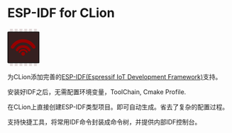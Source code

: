 # ESP-IDF for CLion

<div width="100%" style="overflow-x: auto;"> 
    <svg
        width="19.13324mm"
        height="22.246479mm"
        viewBox="0 0 19.13324 22.246479"
        version="1.1"
        id="svg1"
        inkscape:version="1.3.2 (091e20e, 2023-11-25, custom)"
        sodipodi:docname="idf.svg"
        inkscape:export-filename="idf.svg"
        inkscape:export-xdpi="96"
        inkscape:export-ydpi="96"
        xmlns:inkscape="http://www.inkscape.org/namespaces/inkscape"
        xmlns:sodipodi="http://sodipodi.sourceforge.net/DTD/sodipodi-0.dtd"
        xmlns="http://www.w3.org/2000/svg"
        xmlns:svg="http://www.w3.org/2000/svg">
  <sodipodi:namedview
          id="namedview1"
          pagecolor="#ffffff"
          bordercolor="#000000"
          borderopacity="0.25"
          inkscape:showpageshadow="2"
          inkscape:pageopacity="0.0"
          inkscape:pagecheckerboard="0"
          inkscape:deskcolor="#d1d1d1"
          inkscape:document-units="mm"
          inkscape:zoom="2.7830247"
          inkscape:cx="7.3660863"
          inkscape:cy="-16.70844"
          inkscape:window-width="1920"
          inkscape:window-height="991"
          inkscape:window-x="-9"
          inkscape:window-y="-9"
          inkscape:window-maximized="1"
          inkscape:current-layer="svg1" />
  <defs
          id="defs1" />
  <g
          inkscape:groupmode="layer"
          id="layer2"
          inkscape:label="图层 2"
          transform="translate(-131.32775,-82.711273)" />
  <rect
          style="fill:#e2dada;fill-opacity:1;fill-rule:evenodd;stroke:none;stroke-width:0.76;stroke-linecap:round;stroke-linejoin:round;stroke-dasharray:none;stroke-opacity:1;paint-order:markers stroke fill"
          id="rect90"
          width="1.7112676"
          height="1.9014084"
          x="1.4856366"
          y="0" />
  <rect
          style="fill:#e2dada;fill-opacity:1;fill-rule:evenodd;stroke:none;stroke-width:0.76;stroke-linecap:round;stroke-linejoin:round;stroke-dasharray:none;stroke-opacity:1;paint-order:markers stroke fill"
          id="rect92"
          width="1.7112676"
          height="1.9014084"
          x="4.3377485"
          y="0" />
  <rect
          style="fill:#e2dada;fill-opacity:1;fill-rule:evenodd;stroke:none;stroke-width:0.76;stroke-linecap:round;stroke-linejoin:round;stroke-dasharray:none;stroke-opacity:1;paint-order:markers stroke fill"
          id="rect94"
          width="1.7112676"
          height="1.9014084"
          x="7.1898603"
          y="0" />
  <rect
          style="fill:#e2dada;fill-opacity:1;fill-rule:evenodd;stroke:none;stroke-width:0.76;stroke-linecap:round;stroke-linejoin:round;stroke-dasharray:none;stroke-opacity:1;paint-order:markers stroke fill"
          id="rect104"
          width="1.7112676"
          height="1.9014084"
          x="10.041972"
          y="0" />
  <rect
          style="fill:#e2dada;fill-opacity:1;fill-rule:evenodd;stroke:none;stroke-width:0.76;stroke-linecap:round;stroke-linejoin:round;stroke-dasharray:none;stroke-opacity:1;paint-order:markers stroke fill"
          id="rect117"
          width="1.7112676"
          height="1.9014084"
          x="12.894084"
          y="0" />
  <rect
          style="fill:#e2dada;fill-opacity:1;fill-rule:evenodd;stroke:none;stroke-width:0.76;stroke-linecap:round;stroke-linejoin:round;stroke-dasharray:none;stroke-opacity:1;paint-order:markers stroke fill"
          id="rect127"
          width="1.7112676"
          height="1.9014084"
          x="15.841273"
          y="0" />
  <rect
          style="fill:#e2dada;fill-opacity:1;fill-rule:evenodd;stroke:none;stroke-width:0.76;stroke-linecap:round;stroke-linejoin:round;stroke-dasharray:none;stroke-opacity:1;paint-order:markers stroke fill"
          id="rect128"
          width="1.7112676"
          height="1.9014084"
          x="1.4856366"
          y="20.34507" />
  <rect
          style="fill:#e2dada;fill-opacity:1;fill-rule:evenodd;stroke:none;stroke-width:0.76;stroke-linecap:round;stroke-linejoin:round;stroke-dasharray:none;stroke-opacity:1;paint-order:markers stroke fill"
          id="rect129"
          width="1.7112676"
          height="1.9014084"
          x="4.3377485"
          y="20.34507" />
  <rect
          style="fill:#e2dada;fill-opacity:1;fill-rule:evenodd;stroke:none;stroke-width:0.76;stroke-linecap:round;stroke-linejoin:round;stroke-dasharray:none;stroke-opacity:1;paint-order:markers stroke fill"
          id="rect130"
          width="1.7112676"
          height="1.9014084"
          x="7.1898603"
          y="20.34507" />
  <rect
          style="fill:#e2dada;fill-opacity:1;fill-rule:evenodd;stroke:none;stroke-width:0.76;stroke-linecap:round;stroke-linejoin:round;stroke-dasharray:none;stroke-opacity:1;paint-order:markers stroke fill"
          id="rect131"
          width="1.7112676"
          height="1.9014084"
          x="10.041972"
          y="20.34507" />
  <rect
          style="fill:#e2dada;fill-opacity:1;fill-rule:evenodd;stroke:none;stroke-width:0.76;stroke-linecap:round;stroke-linejoin:round;stroke-dasharray:none;stroke-opacity:1;paint-order:markers stroke fill"
          id="rect132"
          width="1.7112676"
          height="1.9014084"
          x="12.894084"
          y="20.34507" />
  <rect
          style="fill:#e2dada;fill-opacity:1;fill-rule:evenodd;stroke:none;stroke-width:0.76;stroke-linecap:round;stroke-linejoin:round;stroke-dasharray:none;stroke-opacity:1;paint-order:markers stroke fill"
          id="rect133"
          width="1.7112676"
          height="1.9014084"
          x="15.841273"
          y="20.34507" />
  <rect
          style="display:inline;mix-blend-mode:darken;fill:#352020;fill-opacity:1;fill-rule:evenodd;stroke:#211c1c;stroke-width:1.26;stroke-linecap:round;stroke-linejoin:round;stroke-dasharray:none;stroke-opacity:1;paint-order:markers stroke fill"
          id="rect76"
          width="17.87324"
          height="17.683098"
          x="0.63"
          y="2.2816772" />
  <g
          inkscape:label="图层 1"
          inkscape:groupmode="layer"
          id="layer1"
          style="display:inline"
          transform="translate(-131.32775,-82.711273)">
    <path
            style="font-variation-settings:normal;opacity:1;fill:none;fill-opacity:1;fill-rule:evenodd;stroke:#960000;stroke-width:1.965;stroke-linecap:round;stroke-linejoin:bevel;stroke-miterlimit:4;stroke-dasharray:none;stroke-dashoffset:0;stroke-opacity:1;paint-order:normal;stop-color:#000000;stop-opacity:1"
            id="path71"
            sodipodi:type="arc"
            sodipodi:cx="140.70422"
            sodipodi:cy="-97.260193"
            sodipodi:rx="7.3679576"
            sodipodi:ry="7.3679576"
            sodipodi:start="0.52359878"
            sodipodi:end="2.6179939"
            sodipodi:arc-type="arc"
            d="m 147.08506,-93.576214 a 7.3679576,7.3679576 0 0 1 -6.38084,3.683979 7.3679576,7.3679576 0 0 1 -6.38083,-3.683979"
            sodipodi:open="true"
            transform="scale(1,-1)" />
    <path
            style="font-variation-settings:normal;opacity:1;vector-effect:none;fill:none;fill-opacity:1;fill-rule:evenodd;stroke:#960000;stroke-width:1.56788;stroke-linecap:round;stroke-linejoin:bevel;stroke-miterlimit:4;stroke-dasharray:none;stroke-dashoffset:0;stroke-opacity:1;-inkscape-stroke:none;paint-order:normal;stop-color:#000000;stop-opacity:1"
            id="path72"
            sodipodi:type="arc"
            sodipodi:cx="140.70422"
            sodipodi:cy="-97.464928"
            sodipodi:rx="4.1779585"
            sodipodi:ry="4.1779585"
            sodipodi:start="0.52359878"
            sodipodi:end="2.6179939"
            sodipodi:arc-type="arc"
            d="m 144.32244,-95.375948 a 4.1779585,4.1779585 0 0 1 -3.61822,2.088979 4.1779585,4.1779585 0 0 1 -3.61821,-2.08898"
            sodipodi:open="true"
            transform="scale(1,-1)" />
    <path
            style="font-variation-settings:normal;opacity:1;vector-effect:none;fill:none;fill-opacity:1;fill-rule:evenodd;stroke:#960000;stroke-width:0.961879;stroke-linecap:round;stroke-linejoin:bevel;stroke-miterlimit:4;stroke-dasharray:none;stroke-dashoffset:0;stroke-opacity:1;-inkscape-stroke:none;paint-order:normal;stop-color:#000000;stop-opacity:1"
            id="path74"
            sodipodi:type="arc"
            sodipodi:cx="140.70422"
            sodipodi:cy="-97.876541"
            sodipodi:rx="2.5631413"
            sodipodi:ry="2.5631413"
            sodipodi:start="0.52359878"
            sodipodi:end="2.6179939"
            sodipodi:arc-type="arc"
            d="m 142.92397,-96.59497 a 2.5631413,2.5631413 0 0 1 -2.21975,1.28157 2.5631413,2.5631413 0 0 1 -2.21974,-1.281571"
            sodipodi:open="true"
            transform="scale(1,-1)" />
    <circle
            style="font-variation-settings:normal;opacity:1;vector-effect:none;fill:#960000;fill-opacity:1;fill-rule:evenodd;stroke:none;stroke-width:0.908776;stroke-linecap:butt;stroke-linejoin:bevel;stroke-miterlimit:4;stroke-dasharray:none;stroke-dashoffset:0;stroke-opacity:1;-inkscape-stroke:none;stop-color:#000000;stop-opacity:1"
            id="path75"
            cx="140.68047"
            cy="97.661095"
            r="1.1170774" />
  </g>
</svg></div>

为CLion添加完善的<a href="https://docs.espressif.com/projects/esp-idf/">ESP-IDF(Espressif IoT Development Framework)</a>支持。

安装好IDF之后，无需配置环境变量，ToolChain, Cmake Profile.

在CLion上直接创建ESP-IDF类型项目。即可自动生成。省去了复杂的配置过程。

支持快捷工具，将常用IDF命令封装成命令树，并提供内部IDF控制台。




